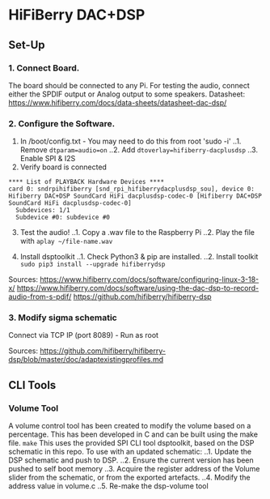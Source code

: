# HiFiBerry DAC+DSP 

## Set-Up 

### 1. Connect Board. 
The board should be connected to any Pi. For testing the audio, connect either the SPDIF output or Analog output to some speakers. 
Datasheet: 
https://www.hifiberry.com/docs/data-sheets/datasheet-dac-dsp/

### 2. Configure the Software.
1. In /boot/config.txt - You may need to do this from root 'sudo -i'
..1. Remove `dtparam=audio=on`
..2. Add `dtoverlay=hifiberry-dacplusdsp` 
..3. Enable SPI & I2S
2. Verify board is connected
```root@pi:~# aplay -l
**** List of PLAYBACK Hardware Devices ****
card 0: sndrpihifiberry [snd_rpi_hifiberrydacplusdsp_sou], device 0: Hifiberry DAC+DSP SoundCard HiFi dacplusdsp-codec-0 [Hifiberry DAC+DSP SoundCard HiFi dacplusdsp-codec-0]
  Subdevices: 1/1
  Subdevice #0: subdevice #0
```
3. Test the audio!
..1. Copy a .wav file to the Raspberry Pi
..2. Play the file with `aplay ~/file-name.wav`

4. Install dsptoolkit
..1. Check Python3 & pip are installed.
..2. Install toolkit `sudo pip3 install --upgrade hifiberrydsp`

Sources: 
https://www.hifiberry.com/docs/software/configuring-linux-3-18-x/
https://www.hifiberry.com/docs/software/using-the-dac-dsp-to-record-audio-from-s-pdif/
https://github.com/hifiberry/hifiberry-dsp

### 3. Modify sigma schematic 

Connect via TCP IP (port 8089) - Run as root

Sources: 
https://github.com/hifiberry/hifiberry-dsp/blob/master/doc/adaptexistingprofiles.md

## CLI Tools

### Volume Tool
A volume control tool has been created to modify the volume based on a percentage. This has been developed in C and can be built using the make file.
`make`
This uses the provided SPI CLI tool dsptoolkit, based on the DSP schematic in this repo. To use with an updated schematic:
..1. Update the DSP schematic and push to DSP.
..2. Ensure the current version has been pushed to self boot memory
..3. Acquire the register address of the Volume slider from the schematic, or from the exported artefacts. 
..4. Modify the address value in volume.c
..5. Re-make the dsp-volume tool   
